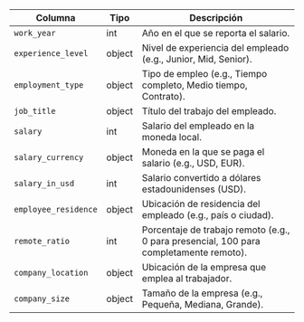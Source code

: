 | Columna              | Tipo   | Descripción                                                                              |
|----------------------|--------|------------------------------------------------------------------------------------------|
| `work_year`          | int    | Año en el que se reporta el salario.                                                     |
| `experience_level`   | object | Nivel de experiencia del empleado (e.g., Junior, Mid, Senior).                           |
| `employment_type`    | object | Tipo de empleo (e.g., Tiempo completo, Medio tiempo, Contrato).                          |
| `job_title`          | object | Título del trabajo del empleado.                                                         |
| `salary`             | int    | Salario del empleado en la moneda local.                                                 |
| `salary_currency`    | object | Moneda en la que se paga el salario (e.g., USD, EUR).                                    |
| `salary_in_usd`      | int    | Salario convertido a dólares estadounidenses (USD).                                      |
| `employee_residence` | object | Ubicación de residencia del empleado (e.g., país o ciudad).                              |
| `remote_ratio`       | int    | Porcentaje de trabajo remoto (e.g., 0 para presencial, 100 para completamente remoto).   |
| `company_location`   | object | Ubicación de la empresa que emplea al trabajador.                                        |
| `company_size`       | object | Tamaño de la empresa (e.g., Pequeña, Mediana, Grande).                                   |
